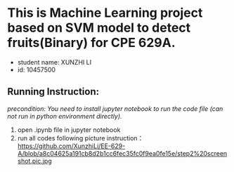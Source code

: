 # This is Machine Learning project based on SVM model to detect fruits(Binary) for CPE 629A.
* student name: XUNZHI LI
* id: 10457500

## Running Instruction: 
*precondition: You need to install jupyter notebook to run the code file (can not run in python environment directly).*
1. open .ipynb file in jupyter notebook
2. run all codes following picture instruction：https://github.com/XunzhiLi/EE-629-A/blob/a8c04625a191cb8d2b1cc6fec35fc0f9ea0fe15e/step2%20screenshot.pic.jpg
         

